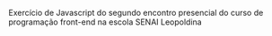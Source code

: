 Exercício de Javascript do segundo encontro presencial do curso de programação front-end na escola SENAI Leopoldina
